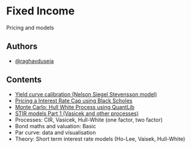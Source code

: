 
# Fixed Income
Pricing and models


## Authors

- [@raghavduseja](https://github.com/raghavduseja)


## Contents

* [Yield curve calibration (Nelson Siegel Stevensson model)](https://github.com/raghavduseja/Fixed-Income/blob/e798ada25c54b129622c39dc8259e8f48d0dc4cb/Nelson-Siegel%20and%20Nelson-Siegel-Svensson%20to%20fit%20the%20Yield%20Curve.ipynb)
* [Pricing a Interest Rate Cap using Black Scholes](https://github.com/raghavduseja/Fixed-Income/blob/e798ada25c54b129622c39dc8259e8f48d0dc4cb/STIRs/Pricing%20an%20interest%20rate%20cap%20using%20Black%20Scholes.pdf)
* [Monte Carlo: Hull White Process using QuantLib](https://github.com/raghavduseja/Fixed-Income/blob/e798ada25c54b129622c39dc8259e8f48d0dc4cb/Hull%20White%20Process%20using%20QuantLib.ipynb)
* [STIR models Part 1 (Vasicek and other processes)](<https://github.com/raghavduseja/Fixed-Income/blob/7609dc5b5f2ca4dd7d0ad17e35928e7115d17cc7/STIRs/STIR%20models%20Part%201%20(Vasicek).ipynb>)
* Processes: CIR, Vasicek, Hull-White (one factor, two factor)
* Bond maths and valuation: Basic
* Par curve: data and visualisation
* Theory: Short term interest rate models (Ho-Lee, Vaisek, Hull-White)


